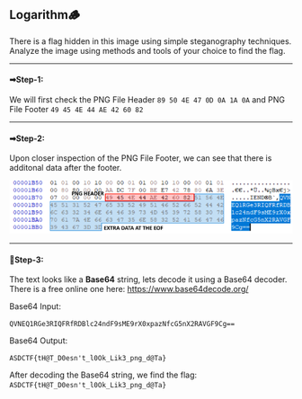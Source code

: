 ## Logarithm🪵
There is a flag hidden in this image using simple steganography techniques. Analyze the image using methods and tools of your choice to find the flag.

---

#### ➡Step-1:
We will first check the PNG File Header ```89 50 4E 47 0D 0A 1A 0A``` and PNG File Footer ```49 45 4E 44 AE 42 60 82```

---

#### ➡Step-2:
Upon closer inspection of the PNG File Footer, we can see that there is additonal data after the footer.

<center><img src="hxd_analysis.png"></center>

---

#### 👑Step-3:
The text looks like a **Base64** string, lets decode it using a Base64 decoder.
There is a free online one here: https://www.base64decode.org/

Base64 Input:
```
QVNEQ1RGe3RIQFRfRDBlc24ndF9sME9rX0xpazNfcG5nX2RAVGF9Cg==
```
Base64 Output:
```
ASDCTF{tH@T_D0esn't_l0Ok_Lik3_png_d@Ta}
```

After decoding the Base64 string, we find the flag: `ASDCTF{tH@T_D0esn't_l0Ok_Lik3_png_d@Ta}`

